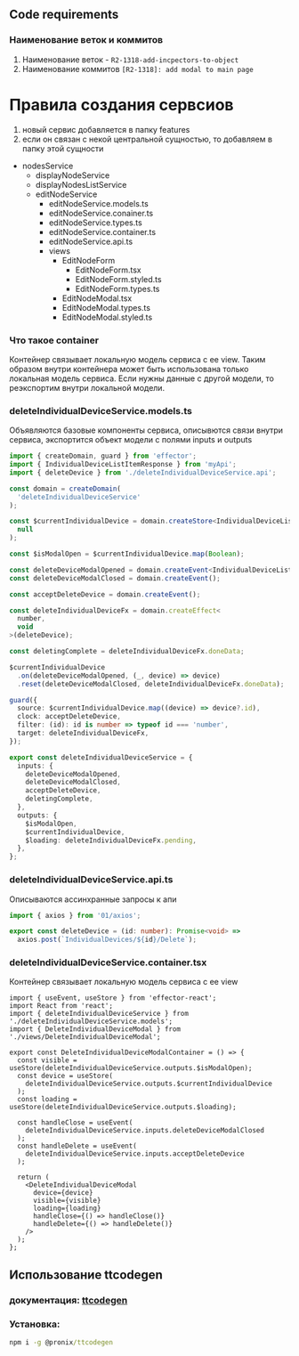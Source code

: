 ## Code requirements

### Наименование веток и коммитов
1. Наименование веток - `R2-1318-add-incpectors-to-object`
2. Наименование коммитов `[R2-1318]: add modal to main page`

# Правила создания сервсиов
1. новый сервис добавляется в папку features
2. если он связан с некой центральной сущностью, то добавляем в папку этой сущности

- nodesService
  - displayNodeService
  - displayNodesListService
  - editNodeService
    - editNodeService.models.ts
    - editNodeService.conainer.ts
    - editNodeService.types.ts
    - editNodeService.container.ts
    - editNodeService.api.ts
    - views 
      - EditNodeForm
        - EditNodeForm.tsx
        - EditNodeForm.styled.ts
        - EditNodeForm.types.ts
      - EditNodeModal.tsx
      - EditNodeModal.types.ts
      - EditNodeModal.styled.ts

### Что такое container
Контейнер связывает локальную модель сервиса с ее view.
Таким образом внутри контейнера может быть использована только локальная модель сервиса.
Если нужны данные с другой модели, то реэкспортим внутри локальной модели.

### deleteIndividualDeviceService.models.ts
Объявляются базовые компоненты сервиса, описывются связи внутри сервиса, экспортится объект модели с полями inputs и outputs 
```ts
import { createDomain, guard } from 'effector';
import { IndividualDeviceListItemResponse } from 'myApi';
import { deleteDevice } from './deleteIndividualDeviceService.api';

const domain = createDomain(
  'deleteIndividualDeviceService'
);

const $currentIndividualDevice = domain.createStore<IndividualDeviceListItemResponse | null>(
  null
);

const $isModalOpen = $currentIndividualDevice.map(Boolean);

const deleteDeviceModalOpened = domain.createEvent<IndividualDeviceListItemResponse>();
const deleteDeviceModalClosed = domain.createEvent();

const acceptDeleteDevice = domain.createEvent();

const deleteIndividualDeviceFx = domain.createEffect<
  number,
  void
>(deleteDevice);

const deletingComplete = deleteIndividualDeviceFx.doneData;

$currentIndividualDevice
  .on(deleteDeviceModalOpened, (_, device) => device)
  .reset(deleteDeviceModalClosed, deleteIndividualDeviceFx.doneData);

guard({
  source: $currentIndividualDevice.map((device) => device?.id),
  clock: acceptDeleteDevice,
  filter: (id): id is number => typeof id === 'number',
  target: deleteIndividualDeviceFx,
});

export const deleteIndividualDeviceService = {
  inputs: {
    deleteDeviceModalOpened,
    deleteDeviceModalClosed,
    acceptDeleteDevice,
    deletingComplete,
  },
  outputs: {
    $isModalOpen,
    $currentIndividualDevice,
    $loading: deleteIndividualDeviceFx.pending,
  },
};
```

### deleteIndividualDeviceService.api.ts
Описываются ассинхранные запросы к апи

```ts
import { axios } from '01/axios';

export const deleteDevice = (id: number): Promise<void> =>
  axios.post(`IndividualDevices/${id}/Delete`);
```

### deleteIndividualDeviceService.container.tsx
Контейнер связывает локальную модель сервиса с ее view
```tsx
import { useEvent, useStore } from 'effector-react';
import React from 'react';
import { deleteIndividualDeviceService } from './deleteIndividualDeviceService.models';
import { DeleteIndividualDeviceModal } from './views/DeleteIndividualDeviceModal';

export const DeleteIndividualDeviceModalContainer = () => {
  const visible = useStore(deleteIndividualDeviceService.outputs.$isModalOpen);
  const device = useStore(
    deleteIndividualDeviceService.outputs.$currentIndividualDevice
  );
  const loading = useStore(deleteIndividualDeviceService.outputs.$loading);

  const handleClose = useEvent(
    deleteIndividualDeviceService.inputs.deleteDeviceModalClosed
  );
  const handleDelete = useEvent(
    deleteIndividualDeviceService.inputs.acceptDeleteDevice
  );

  return (
    <DeleteIndividualDeviceModal
      device={device}
      visible={visible}
      loading={loading}
      handleClose={() => handleClose()}
      handleDelete={() => handleDelete()}
    />
  );
};
```

## Использование ttcodegen 

### документация: [ttcodegen](https://www.npmjs.com/package/@pronix/ttcodegen)

### Установка:
```cmd
npm i -g @pronix/ttcodegen
```